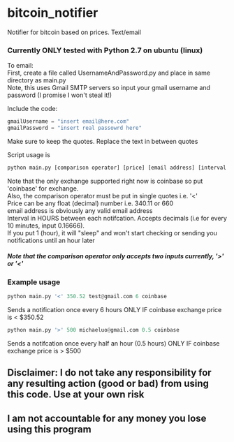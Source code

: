 bitcoin_notifier
================

Notifier for bitcoin based on prices. Text/email

### Currently ONLY tested with Python 2.7 on ubuntu (linux)

To email:<br/>
First, create a file called UsernameAndPassword.py and place in same directory as main.py<br/>
Note, this uses Gmail SMTP servers so input your gmail username and password (I promise I won't steal it!)<br/>

Include the code:
```python
gmailUsername = "insert email@here.com"
gmailPassword = "insert real passowrd here"
```
Make sure to keep the quotes. Replace the text in between quotes

Script usage is
```python
python main.py [comparison operator] [price] [email address] [interval (hours) in between notifications] [exchange]
```
Note that the only exchange supported right now is coinbase so put 'coinbase' for exchange.<br/>
Also, the comparison operator must be put in single quotes i.e. '<' <br/>
Price can be any float (decimal) number i.e. 340.11 or 660<br/>
email address is obviously any valid email address<br/>
Interval in HOURS between each notifcation. Accepts decimals (i.e for every 10 minutes, input 0.16666).<br/>
If you put 1 (hour), it will "sleep" and won't start checking or sending you notifications until an hour later<br/>

##### Note that the comparison operator only accepts two inputs currently, '>' or '<'

### Example usage
```python
python main.py '<' 350.52 test@gmail.com 6 coinbase
```
Sends a notification once every 6 hours ONLY IF coinbase exchange price is < $350.52

```python
python main.py '>' 500 michaeluo@gmail.com 0.5 coinbase
```
Sends a notifcation once every half an hour (0.5 hours) ONLY IF coinbase exchange price is > $500


## Disclaimer: I do not take any responsibility for any resulting action (good or bad) from using this code. Use at your own risk<br/>
## I am not accountable for any money you lose using this program

